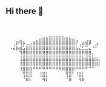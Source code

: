 ## Hi there 👋

⠀⠀⠀⠀⠀⠀⠀⠀⠀⠀⠀⠀⠀⠀⠀⠀⠀⠀⠀⠀⠀⠀⠀⠀⠀⠀⠀⠀⠀⠀
```⠀⠀⠀⠀⠀⠀⠀⠀⠀⠀⠀⠀⠀⠀⠀⠀⠀⠀⠀⠀⠀⠀⠀⠀⠀⠀⠀⠀⠀⠀
⠀⠀⠀⠀⠀⠀⠀⠀⠀⠀⣀⣤⣤⣶⣶⣶⣶⣦⣤⣄⣀⠀⠀⠀⠀⠀⠀⠀⠀⠀
⠀⠀⢀⡶⢻⡦⢀⣠⣶⣿⣿⣿⣿⣿⣿⣿⣿⣿⣿⣿⣿⡟⢀⣴⣾⡿⠀⣠⠀⠀
⠀⠠⣬⣷⣾⣡⣿⣿⣿⣿⣿⣿⣿⣿⣿⣿⣿⣿⣿⣿⣿⣧⣌⣋⣉⣄⠘⠋⠀⠀
⠀⠀⠀⠀⢹⣿⣿⣿⣿⣿⣿⣿⣿⣿⣿⣿⣿⣿⣿⣿⣿⣿⣿⡿⣿⣿⡄⠀⠀⠀
⠀⠀⠀⠀⢸⣿⣿⣿⣿⣿⣿⣿⣿⣿⣿⣿⣿⣿⣿⣿⣿⣿⣿⣷⣾⣿⣷⣶⡄⠀
⠀⠀⠀⠀⢸⣿⣿⣿⣿⣿⣿⣿⣿⣿⣿⣿⣿⣿⣿⣿⣿⣿⣿⣿⣿⣿⣿⣿⡇⠀
⠀⠀⠀⠀⠸⣿⣿⣿⠛⠛⠛⠛⠛⠛⠛⠛⠻⠿⣿⣿⡿⠛⠛⠛⠋⠉⠉⠀⠀⠀
⠀⠀⠀⠀⠀⢻⣿⣿⠀⠀⢸⣿⡇⠀⠀⠀⠀⠀⢻⣿⠃⠸⣿⡇⠀⠀⠀⠀⠀⠀
⠀⠀⠀⠀⠀⠈⠿⠇⠀⠀⠀⠻⠇⠀⠀⠀⠀⠀⠈⠿⠀⠀⠻⠿⠀⠀⠀⠀⠀⠀
```
